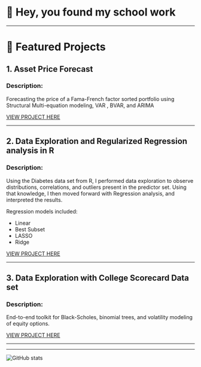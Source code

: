 # 👋 Hey, you found my school work
---

# 📂 Featured Projects

## 1. Asset Price Forecast
### **Description:**  
Forecasting the price of a Fama-French factor sorted portfolio using Structural Multi-equation modeling, VAR , BVAR, and ARIMA  


[VIEW PROJECT HERE](https://github.com/yourusername/FamaFrenchExplorer)

---

## 2. Data Exploration and Regularized Regression analysis in R
### **Description:**  
Using the Diabetes data set from R, I performed data exploration to observe distributions, correlations, and outliers present in the predictor set.
Using that knowledge, I then moved forward with Regression analysis, and interpreted the results.

Regression models included:
- Linear
- Best Subset
- LASSO
- Ridge

[VIEW PROJECT HERE](https://afrohner.github.io/MSQE_25/ECON-562-PROJ2-AF.html)

---

## 3. Data Exploration with College Scorecard Data set
### **Description:**  
End-to-end toolkit for Black-Scholes, binomial trees, and volatility modeling of equity options.  

[VIEW PROJECT HERE](https://afrohner.github.io/MSQE_25/562_PROJ1_AF.html)

---



---

<!-- Optionally include GitHub Stats Badge or visitor counter -->
![GitHub stats](https://github-readme-stats.vercel.app/api?username=yourusername&show_icons=true&hide=prs)

